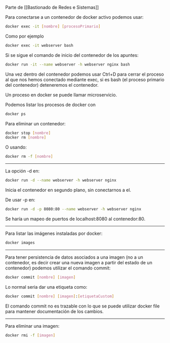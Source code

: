 Parte de [[Bastionado de Redes e Sistemas]]

Para conectarse a un contenedor de docker activo podemos usar:

``` bash
docker exec -it [nombre] [procesoPrimario]
```

Como por ejemplo

``` bash
docker exec -it webserver bash
```

Si se sigue el comando de inicio del contenedor de los apuntes:

``` bash
docker run -it --name webserver -h webserver nginx bash
```

Una vez dentro del contenedor podemos usar Ctrl+D para cerrar el proceso al que nos hemos conectado mediante exec, si es bash (el proceso primario del contenedor) deteneremos el contenedor.

Un proceso en docker se puede llamar microservicio.

Podemos listar los procesos de docker con

``` bash
docker ps
```

Para eliminar un contenedor:

``` bash
docker stop [nombre]
docker rm [nombre]
```

O usando:

``` bash
docker rm -f [nombre]
```

---
La opción -d en:

``` bash
docker run -d --name webserver -h webserver nginx
```

Inicia el contenedor en segundo plano, sin conectarnos a el.

De usar -p en:

``` bash
docker run -d -p 8080:80 --name webserver -h webserver nginx
```

Se haría un mapeo de puertos de localhost:8080 al contenedor:80.

---
Para listar las imágenes instaladas por docker:

``` bash
docker images
```

---
Para tener persistencia de datos asociados a una imagen (no a un contenedor, es decir crear una nueva imagen a partir del estado de un contenedor) podemos utilizar el comando commit:

``` bash
docker commit [nombre] [imagen]
```

Lo normal seria dar una etiqueta como: 

``` bash
docker commit [nombre] [imagen]:[etiquetaCustom]
```

El comando commit no es trazable con lo que se puede utilizar docker file para mantener documentación de los cambios.

---
Para eliminar una imagen:

``` bash
docker rmi -f [imagen]
```
